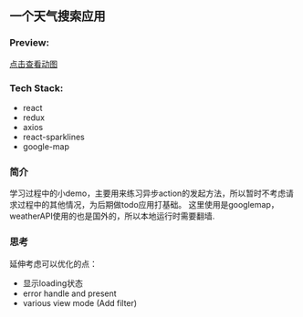 ## 一个天气搜索应用

### Preview:    
[点击查看动图](http://om8hmotom.bkt.clouddn.com/weather.gif)

### Tech Stack:

- react
- redux
- axios
- react-sparklines
- google-map

### 简介
学习过程中的小demo，主要用来练习异步action的发起方法，所以暂时不考虑请求过程中的其他情况，为后期做todo应用打基础。 这里使用是googlemap，weatherAPI使用的也是国外的，所以本地运行时需要翻墙.

### 思考
延伸考虑可以优化的点：

- 显示loading状态
- error handle and present
- various view mode (Add filter)
